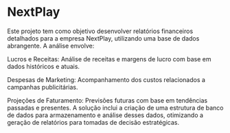 # NextPlay
Este projeto tem como objetivo desenvolver relatórios financeiros detalhados para a empresa NextPlay, utilizando uma base de dados abrangente. A análise envolve:

Lucros e Receitas: Análise de receitas e margens de lucro com base em dados históricos e atuais.

Despesas de Marketing: Acompanhamento dos custos relacionados a campanhas publicitárias.

Projeções de Faturamento: Previsões futuras com base em tendências passadas e presentes.
A solução inclui a criação de uma estrutura de banco de dados para armazenamento e análise desses dados, otimizando a geração de relatórios para tomadas de decisão estratégicas.



